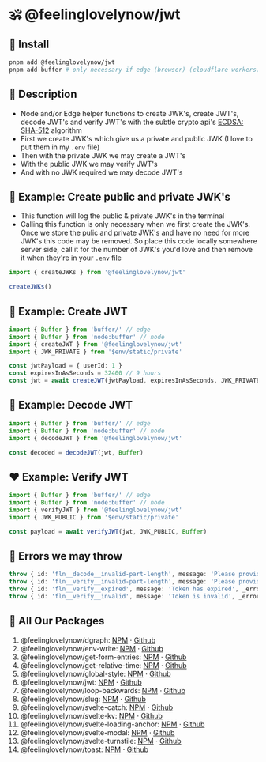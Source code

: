 # 🕉 @feelinglovelynow/jwt


## 💎 Install
```bash
pnpm add @feelinglovelynow/jwt
pnpm add buffer # only necessary if edge (browser) (cloudflare workers)
```


## 🙏 Description
* Node and/or Edge helper functions to create JWK's, create JWT's, decode JWT's and verify JWT's with the subtle crypto api's [ECDSA: SHA-512](https://developer.mozilla.org/en-US/docs/Web/API/SubtleCrypto/digest#syntax) algorithm
* First we create JWK's which give us a private and public JWK (I love to put them in my `.env` file)
* Then with the private JWK we may create a JWT's
* With the public JWK we may verify JWT's
* And with no JWK required we may decode JWT's


## 💚 Example: Create public and private JWK's
* This function will log the public & private JWK's in the terminal
* Calling this function is only necessary when we first create the JWK's. Once we store the pulic and private JWK's and have no need for more JWK's this code may be removed. So place this code locally somewhere server side, call it for the number of JWK's you'd love and then remove it when they're in your `.env` file
```ts
import { createJWKs } from '@feelinglovelynow/jwt'

createJWKs()
```


## 💛 Example: Create JWT
```ts
import { Buffer } from 'buffer/' // edge
import { Buffer } from 'node:buffer' // node
import { createJWT } from '@feelinglovelynow/jwt'
import { JWK_PRIVATE } from '$env/static/private'

const jwtPayload = { userId: 1 }
const expiresInAsSeconds = 32400 // 9 hours
const jwt = await createJWT(jwtPayload, expiresInAsSeconds, JWK_PRIVATE, Buffer)
```


## 🧡 Example: Decode JWT
```ts
import { Buffer } from 'buffer/' // edge
import { Buffer } from 'node:buffer' // node
import { decodeJWT } from '@feelinglovelynow/jwt'

const decoded = decodeJWT(jwt, Buffer)
```


## ❤️ Example: Verify JWT
```ts
import { Buffer } from 'buffer/' // edge
import { Buffer } from 'node:buffer' // node
import { verifyJWT } from '@feelinglovelynow/jwt'
import { JWK_PUBLIC } from '$env/static/private'

const payload = await verifyJWT(jwt, JWK_PUBLIC, Buffer)
```


## 🌟 Errors we may throw
```ts
throw { id: 'fln__decode__invalid-part-length', message: 'Please provide a token with 3 parts', _errorData: { jwt } }
throw { id: 'fln__verify__invalid-part-length', message: 'Please provide a token with 3 parts', _errorData: { jwt } }
throw { id: 'fln__verify__expired', message: 'Token has expired', _errorData: { jwt } }
throw { id: 'fln__verify__invalid', message: 'Token is invalid', _errorData: { jwt } }
```


## 🎁 All Our Packages
1. @feelinglovelynow/dgraph: [NPM](https://www.npmjs.com/package/@feelinglovelynow/dgraph) ⋅ [Github](https://github.com/feelinglovelynow/dgraph)
1. @feelinglovelynow/env-write: [NPM](https://www.npmjs.com/package/@feelinglovelynow/env-write) ⋅ [Github](https://github.com/feelinglovelynow/env-write)
1. @feelinglovelynow/get-form-entries: [NPM](https://www.npmjs.com/package/@feelinglovelynow/get-form-entries) ⋅ [Github](https://github.com/feelinglovelynow/get-form-entries)
1. @feelinglovelynow/get-relative-time: [NPM](https://www.npmjs.com/package/@feelinglovelynow/get-relative-time) ⋅ [Github](https://github.com/feelinglovelynow/get-relative-time)
1. @feelinglovelynow/global-style: [NPM](https://www.npmjs.com/package/@feelinglovelynow/global-style) ⋅ [Github](https://github.com/feelinglovelynow/global-style)
1. @feelinglovelynow/jwt: [NPM](https://www.npmjs.com/package/@feelinglovelynow/jwt) ⋅ [Github](https://github.com/feelinglovelynow/jwt)
1. @feelinglovelynow/loop-backwards: [NPM](https://www.npmjs.com/package/@feelinglovelynow/loop-backward) ⋅ [Github](https://github.com/feelinglovelynow/loop-backwards)
1. @feelinglovelynow/slug: [NPM](https://www.npmjs.com/package/@feelinglovelynow/slug) ⋅ [Github](https://github.com/feelinglovelynow/slug)
1. @feelinglovelynow/svelte-catch: [NPM](https://www.npmjs.com/package/@feelinglovelynow/svelte-catch) ⋅ [Github](https://github.com/feelinglovelynow/svelte-catch)
1. @feelinglovelynow/svelte-kv: [NPM](https://www.npmjs.com/package/@feelinglovelynow/svelte-kv) ⋅ [Github](https://github.com/feelinglovelynow/svelte-kv)
1. @feelinglovelynow/svelte-loading-anchor: [NPM](https://www.npmjs.com/package/@feelinglovelynow/svelte-loading-anchor) ⋅ [Github](https://github.com/feelinglovelynow/svelte-loading-anchor)
1. @feelinglovelynow/svelte-modal: [NPM](https://www.npmjs.com/package/@feelinglovelynow/svelte-modal) ⋅ [Github](https://github.com/feelinglovelynow/svelte-modal)
1. @feelinglovelynow/svelte-turnstile: [NPM](https://www.npmjs.com/package/@feelinglovelynow/svelte-turnstile) ⋅ [Github](https://github.com/feelinglovelynow/svelte-turnstile)
1. @feelinglovelynow/toast: [NPM](https://www.npmjs.com/package/@feelinglovelynow/toast) ⋅ [Github](https://github.com/feelinglovelynow/toast)
